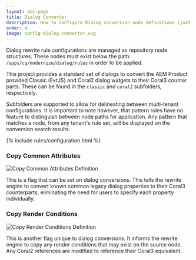 ```yaml
---
layout: doc-page
title: Dialog Converter
description: How to configure Dialog conversion node definitions (just like Components & Policies!). 
order: 4
image: config-dialog-converter.svg
---
```


Dialog rewrite rule configurations are managed as repository node structures. These nodes must exist below the path: `/apps/cq/modernize/dialog/rules` in order to be applied. 

This project provides a standard set of dialogs to convert the AEM Product provided Classic (ExtJS) and Coral2 dialog widgets to their Coral3 counter parts. These can be found in the `classic` and `coral2` subfolders, respectively.

Subfolders are supported to allow for delineating between multi-tenant configurations. It is important to note however, that pattern rules have no feature to distinguish between node paths for application. Any pattern that matches a node, from any tenant's rule set, will be displayed on the conversion search results.

{% include rules/configuration.html %}


### Copy Common Attributes

<p class="image">
  <img src="{{ site.baseurl }}/pages/configuration/images/node-copy-common-definition.png" alt="Copy Common Attributes Definition"/>
</p>

This is a flag that can be set on dialog conversions. This tells the rewrite engine to convert known common legacy dialog properties to their Coral3 counterparts, eliminating the need for users to specify each property individually.


### Copy Render Conditions

<p class="image">
  <img src="{{ site.baseurl }}/pages/configuration/images/node-copy-rendercondition-definition.png" alt="Copy Render Conditions Definition"/>
</p>

This is another flag unique to dialog conversions. It informs the rewrite engine to copy any render conditions that may exist on the source node. Any Coral2 references are modified to reference their Coral3 equivalent.
